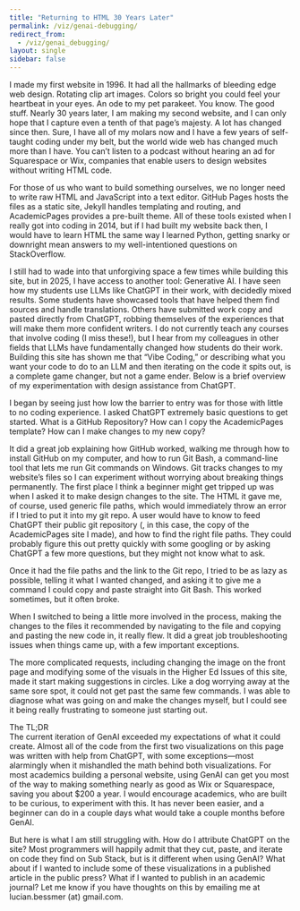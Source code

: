 ```yaml
---
title: "Returning to HTML 30 Years Later"
permalink: /viz/genai-debugging/
redirect_from:
  - /viz/genai_debugging/
layout: single
sidebar: false
---
```


I made my first website in 1996. It had all the hallmarks of bleeding edge web design. Rotating clip art images. Colors so bright you could feel your heartbeat in your eyes. An ode to my pet parakeet. You know. The good stuff.
Nearly 30 years later, I am making my second website, and I can only hope that I capture even a tenth of that page’s majesty. A lot has changed since then. Sure, I have all of my molars now and I have a few years of self-taught coding under my belt, but the world wide web has changed much more than I have. You can’t listen to a podcast without hearing an ad for Squarespace or Wix, companies that enable users to design websites without writing HTML code.<br>

For those of us who want to build something ourselves, we no longer need to write raw HTML and JavaScript into a text editor. GitHub Pages hosts the files as a static site, Jekyll handles templating and routing, and AcademicPages provides a pre-built theme. All of these tools existed when I really got into coding in 2014, but if I had built my website back then, I would have to learn HTML the same way I learned Python, getting snarky or downright mean answers to my well-intentioned questions on StackOverflow. <br>

I still had to wade into that unforgiving space a few times while building this site, but in 2025, I have access to another tool: Generative AI. I have seen how my students use LLMs like ChatGPT in their work, with decidedly mixed results. Some students have showcased tools that have helped them find sources and handle translations. Others have submitted work copy and pasted directly from ChatGPT, robbing themselves of the experiences that will make them more confident writers. I do not currently teach any courses that involve coding (I miss these!), but I hear from my colleagues in other fields that LLMs have fundamentally changed how students do their work. Building this site has shown me that “Vibe Coding,” or describing what you want your code to do to an LLM and then iterating on the code it spits out, is a complete game changer, but not a game ender. Below is a brief overview of my experimentation with design assistance from ChatGPT.<br>

I began by seeing just how low the barrier to entry was for those with little to no coding experience. I asked ChatGPT extremely basic questions to get started. What is a GitHub Repository? How can I copy the AcademicPages template? How can I make changes to my new copy? <br>

It did a great job explaining how GitHub worked, walking me through how to install GitHub on my computer, and how to run Git Bash, a command-line tool that lets me run Git commands on Windows. Git tracks changes to my website’s files so I can experiment without worrying about breaking things permanently. The first place I think a beginner might get tripped up was when I asked it to make design changes to the site. The HTML it gave me, of course, used generic file paths, which would immediately throw an error if I tried to put it into my git repo. A user would have to know to feed ChatGPT their public git repository (, in this case, the copy of the AcademicPages site I made), and how to find the right file paths. They could probably figure this out pretty quickly with some googling or by asking ChatGPT a few more questions, but they might not know what to ask. <br>

Once it had the file paths and the link to the Git repo, I tried to be as lazy as possible, telling it what I wanted changed, and asking it to give me a command I could copy and paste straight into Git Bash. This worked sometimes, but it often broke. <br> 

When I switched to being a little more involved in the process, making the changes to the files it recommended by navigating to the file and copying and pasting the new code in, it really flew. It did a great job troubleshooting issues when things came up, with a few important exceptions.<br>

The more complicated requests, including changing the image on the front page and modifying some of the visuals in the Higher Ed Issues of this site, made it start making suggestions in circles. Like a dog worrying away at the same sore spot, it could not get past the same few commands. I was able to diagnose what was going on and make the changes myself, but I could see it being really frustrating to someone just starting out.<br>

The TL;DR<br>
The current iteration of GenAI exceeded my expectations of what it could create. Almost all of the code from the first two visualizations on this page was written with help from ChatGPT, with some exceptions—most alarmingly when it mishandled the math behind both visualizations. For most academics building a personal website, using GenAI can get you most of the way to making something nearly as good as Wix or Squarespace, saving you about $200 a year. I would encourage academics, who are built to be curious, to experiment with this. It has never been easier, and a beginner can do in a couple days what would take a couple months before GenAI.<br>

But here is what I am still struggling with. How do I attribute ChatGPT on the site? Most programmers will happily admit that they cut, paste, and iterate on code they find on Sub Stack, but is it different when using GenAI? What about if I wanted to include some of these visualizations in a published article in the public press? What if I wanted to publish in an academic journal? Let me know if you have thoughts on this by emailing me at lucian.bessmer (at) gmail.com.

